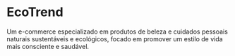 # EcoTrend
Um e-commerce especializado em produtos de beleza e cuidados pessoais naturais sustentáveis e ecológicos, focado em promover um estilo de vida mais consciente e saudável.
